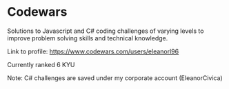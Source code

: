 # Codewars

Solutions to Javascript and C# coding challenges of varying levels to improve problem solving skills and technical knowledge. 

Link to profile: https://www.codewars.com/users/eleanorl96

Currently ranked 6 KYU

Note: C# challenges are saved under my corporate account (EleanorCivica)
